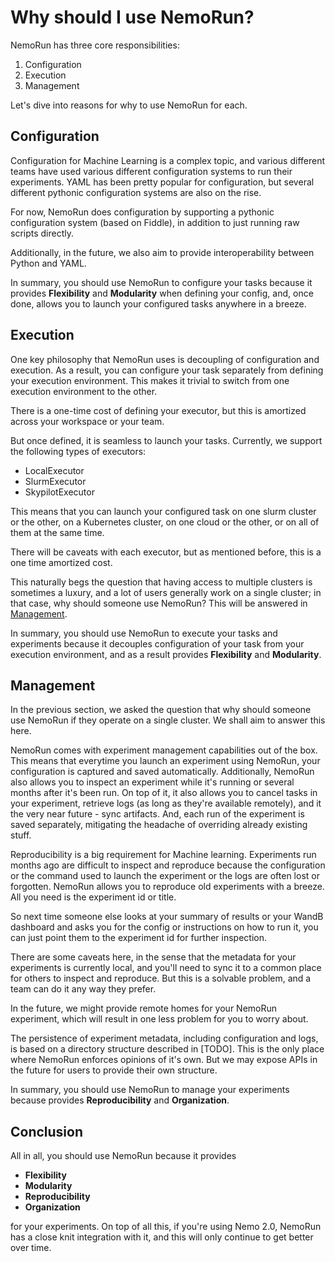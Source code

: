 # Why should I use NemoRun?

NemoRun has three core responsibilities:

1. Configuration
2. Execution
3. Management

Let's dive into reasons for why to use NemoRun for each.

## Configuration

Configuration for Machine Learning is a complex topic, and various different teams have used various different configuration systems to run their experiments. YAML has been pretty popular for configuration, but several different pythonic configuration systems are also on the rise.

For now, NemoRun does configuration by supporting a pythonic configuration system (based on Fiddle), in addition to just running raw scripts directly.

Additionally, in the future, we also aim to provide interoperability between Python and YAML.

In summary, you should use NemoRun to configure your tasks because it provides **Flexibility** and **Modularity** when defining your config, and, once done, allows you to launch your configured tasks anywhere in a breeze.

## Execution

One key philosophy that NemoRun uses is decoupling of configuration and execution. As a result, you can configure your task separately from defining your execution environment. This makes it trivial to switch from one execution environment to the other.

There is a one-time cost of defining your executor, but this is amortized across your workspace or your team.

But once defined, it is seamless to launch your tasks. Currently, we support the following types of executors:

- LocalExecutor
- SlurmExecutor
- SkypilotExecutor

This means that you can launch your configured task on one slurm cluster or the other, on a Kubernetes cluster, on one cloud or the other, or on all of them at the same time.

There will be caveats with each executor, but as mentioned before, this is a one time amortized cost.

This naturally begs the question that having access to multiple clusters is sometimes a luxury, and a lot of users generally work on a single cluster; in that case, why should someone use NemoRun? This will be answered in [Management](#management).

In summary, you should use NemoRun to execute your tasks and experiments because it decouples configuration of your task from your execution environment, and as a result provides **Flexibility** and **Modularity**.

## Management

In the previous section, we asked the question that why should someone use NemoRun if they operate on a single cluster. We shall aim to answer this here.

NemoRun comes with experiment management capabilities out of the box. This means that everytime you launch an experiment using NemoRun, your configuration is captured and saved automatically. Additionally, NemoRun also allows you to inspect an experiment while it's running or several months after it's been run. On top of it, it also allows you to cancel tasks in your experiment, retrieve logs (as long as they're available remotely), and it the very near future - sync artifacts. And, each run of the experiment is saved separately, mitigating the headache of overriding already existing stuff.

Reproducibility is a big requirement for Machine learning. Experiments run months ago are difficult to inspect and reproduce because the configuration or the command used to launch the experiment or the logs are often lost or forgotten. NemoRun allows you to reproduce old experiments with a breeze. All you need is the experiment id or title.

So next time someone else looks at your summary of results or your WandB dashboard and asks you for the config or instructions on how to run it, you can just point them to the experiment id for further inspection.

There are some caveats here, in the sense that the metadata for your experiments is currently local, and you'll need to sync it to a common place for others to inspect and reproduce. But this is a solvable problem, and a team can do it any way they prefer.

In the future, we might provide remote homes for your NemoRun experiment, which will result in one less problem for you to worry about.

The persistence of experiment metadata, including configuration and logs, is based on a directory structure described in [TODO]. This is the only place where NemoRun enforces opinions of it's own. But we may expose APIs in the future for users to provide their own structure.

In summary, you should use NemoRun to manage your experiments because provides **Reproducibility** and **Organization**.

## Conclusion

All in all, you should use NemoRun because it provides

- **Flexibility**
- **Modularity**
- **Reproducibility**
- **Organization**

for your experiments. On top of all this, if you're using Nemo 2.0, NemoRun has a close knit integration with it, and this will only continue to get better over time.
